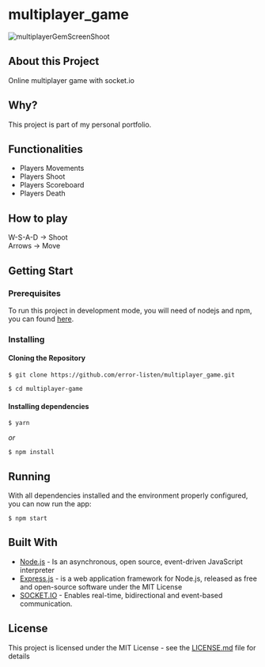# multiplayer_game
![multiplayerGemScreenShoot](https://user-images.githubusercontent.com/63407637/80895392-d6933a00-8cba-11ea-9110-eedfd172bc99.jpg)

<h2>About this Project</h2>
Online multiplayer game with socket.io

<h2>Why?</h2>
This project is part of my personal portfolio.

<h2>Functionalities</h2>
<ul>
  <li>Players Movements</li>
  <li>Players Shoot</li>
  <li>Players Scoreboard</li>
  <li>Players Death</li>
</ul>

<h2>How to play</h2>

W-S-A-D -> Shoot<br />
Arrows -> Move

<h2>Getting Start</h2>

<h3>Prerequisites</h3>

To run this project in development mode, you will need of nodejs and npm, you can found <a href="https://nodejs.org/en/">here</a>.

<h3>Installing</h4>
<h4>Cloning the Repository</h5>

`$ git clone https://github.com/error-listen/multiplayer_game.git`

`$ cd multiplayer-game`

<h4>Installing dependencies</h3>

`$ yarn`

<i>or</i>

`$ npm install`

<h2>Running</h2>
With all dependencies installed and the environment properly configured, you can now run the app:

`$ npm start` 

<h2>Built With</h2>

<ul>
  <li><a href="https://nodejs.org/en/">Node.js</a> - Is an asynchronous, open source, event-driven JavaScript interpreter</li>
  <li><a href="https://expressjs.com/">Express.js</a> - is a web application framework for Node.js, released as free and open-source software under the MIT License</li>
  <li><a href="https://socket.io/">SOCKET.IO</a> - Enables real-time, bidirectional and event-based communication.
</ul>

<h2>License</h2>

This project is licensed under the MIT License - see the <a href="https://github.com/TemperoDeSal/multiplayer-game/blob/master/LICENSE">LICENSE.md</a> file for details
